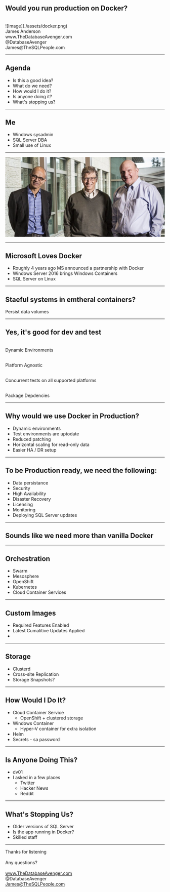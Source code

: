 

## Would you run production on Docker?
<br>
![Image](./assets/docker.png)
<br>
James Anderson
<br>
www.TheDatabaseAvenger.com
<br>
@DatabaseAvenger
<br>
James@TheSQLPeople.com

---

## Agenda

* Is this a good idea?
* What do we need?
* How would I do it?
* Is anyone doing it?
* What's stopping us?

---

## Me

* Windows sysadmin
* SQL Server DBA
* Small use of Linux

---

![Image](./assets/NadellaGatesBallmer.jpg)

---

## Microsoft Loves Docker

* Roughly 4 years ago MS announced a partnership with Docker
* Windows Server 2016 brings Windows Containers
* SQL Server on Linux

---

## Staeful systems in emtheral containers?

Persist data volumes

---

## Yes, it's good for dev and test

<br>Dynamic Environments<!-- .element: class="fragment" -->

<br>Platform Agnostic<!-- .element: class="fragment" -->

<br>Concurrent tests on all supported platforms<!-- .element: class="fragment" -->

<br>Package Depdencies<!-- .element: class="fragment" -->

---

## Why would we use Docker in Production?

* Dynamic environments
* Test environments are uptodate
* Reduced patching
* Horizontal scaling for read-only data
* Easier HA / DR setup

---

## To be Production ready, we need the following:

* Data persistance	
* Security
* High Availability
* Disaster Recovery
* Licensing
* Monitoring
* Deploying SQL Server updates

---

## Sounds like we need more than vanilla Docker

---

## Orchestration

* Swarm
* Mesosphere
* OpenShift
* Kubernetes
* Cloud Container Services 

---

## Custom Images

* Required Features Enabled
* Latest Cumalitive Updates Applied
* 

---

## Storage

* Clusterd
* Cross-site Replication
* Storage Snapshots?

---

## How Would I Do It?

* Cloud Container Service
	* OpenShift + clustered storage 
* Windows Container
	* Hyper-V container for extra isolation
* Helm
* Secrets - sa password

---

## Is Anyone Doing This?

* dv01
* I asked in a few places
	* Twitter
	* Hacker News
	* Reddit

---

## What's Stopping Us?

* Older versions of SQL Server
* Is the app running in Docker?
* Skilled staff

---

Thanks for listening
<br>
<br>
Any questions?
<br>
<br>
www.TheDatabaseAvenger.com
<br>
@DatabaseAvenger
<br>
James@TheSQLPeople.com
